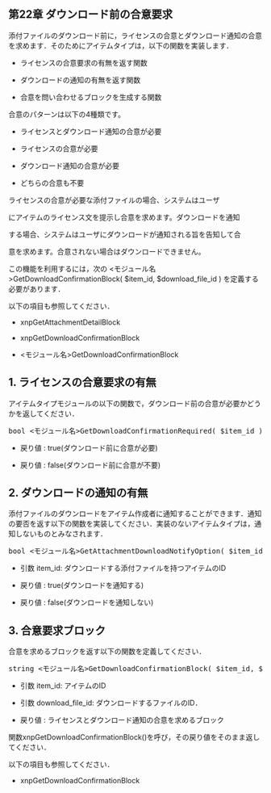  <body>

 <div id="page">

 <div xmlns="http://www.w3.org/1999/xhtml" class="navheader">

 </div>

 <div xmlns="http://www.w3.org/1999/xhtml" class="chapter" lang="ja" id="download_confirm" xml:lang="ja">

 <div xmlns="" class="titlepage">

 <div>

 <div>

 <h2 xmlns="http://www.w3.org/1999/xhtml" class="title"><a id="download_confirm"></a>第22章 ダウンロード前の合意要求</h2>

 </div>

 </div>

 </div>

 <p>添付ファイルのダウンロード前に，ライセンスの合意とダウンロード通知の合意を求めます．そのためにアイテムタイプは，以下の関数を実装します．</p>

 <div class="itemizedlist">

 <ul type="disc">

 <li>

 <p>ライセンスの合意要求の有無を返す関数</p>

 </li>

 <li>

 <p>ダウンロードの通知の有無を返す関数</p>

 </li>

 <li>

 <p>合意を問い合わせるブロックを生成する関数</p>

 </li>

 </ul>

 </div>

 <p>合意のパターンは以下の4種類です。</p>

 <div class="itemizedlist">

 <ul type="disc">

 <li>

 <p>ライセンスとダウンロード通知の合意が必要</p>

 </li>

 <li>

 <p>ライセンスの合意が必要</p>

 </li>

 <li>

 <p>ダウンロード通知の合意が必要</p>

 </li>

 <li>

 <p>どちらの合意も不要</p>

 </li>

 </ul>

 </div>

 <p>ライセンスの合意が必要な添付ファイルの場合、システムはユーザ

 にアイテムのライセンス文を提示し合意を求めます。ダウンロードを通知

 する場合、システムはユーザにダウンロードが通知される旨を告知して合

 意を求めます。合意されない場合はダウンロードできません。</p>

 <p>この機能を利用するには，次の &lt;モジュール名&gt;GetDownloadConfirmationBlock( $item_id, $download_file_id ) を定義する必要があります．

 </p>

 <p>以下の項目も参照してください．</p>

 <div class="itemizedlist">

 <ul type="disc">

 <li>

 <p>xnpGetAttachmentDetailBlock</p>

 </li>

 <li>

 <p>xnpGetDownloadConfirmationBlock</p>

 </li>

 <li>

 <p>&lt;モジュール名&gt;GetDownloadConfirmationBlock</p>

 </li>

 </ul>

 </div>

 <div class="section" lang="ja" xml:lang="ja">

 <div xmlns="" class="titlepage">

 <div>

 <div>

 <h2 xmlns="http://www.w3.org/1999/xhtml" class="title" style="clear: both"><a id="download_confirm.required"></a>1. ライセンスの合意要求の有無</h2>

 </div>

 </div>

 </div>

 <p>アイテムタイプモジュールの以下の関数で，ダウンロード前の合意が必要かどうかを返してください．</p>

 <pre class="programlisting">bool &lt;モジュール名&gt;GetDownloadConfirmationRequired( $item_id )</pre>

 <div class="itemizedlist">

 <ul type="disc">

 <li>

 <p>戻り値 : true(ダウンロード前に合意が必要)</p>

 </li>

 <li>

 <p>戻り値 : false(ダウンロード前に合意が不要)</p>

 </li>

 </ul>

 </div>

 </div>

 <div class="section" lang="ja" xml:lang="ja">

 <div xmlns="" class="titlepage">

 <div>

 <div>

 <h2 xmlns="http://www.w3.org/1999/xhtml" class="title" style="clear: both"><a id="download_confirm.notify"></a>2. ダウンロードの通知の有無</h2>

 </div>

 </div>

 </div>

 <p>添付ファイルのダウンロードをアイテム作成者に通知することができます．通知の要否を返す以下の関数を実装してください．実装のないアイテムタイプは，通知しないものとみなされます．</p>

 <pre class="programlisting">bool &lt;モジュール名&gt;GetAttachmentDownloadNotifyOption( $item_id )</pre>

 <div class="itemizedlist">

 <ul type="disc">

 <li>

 <p>引数 item_id: ダウンロードする添付ファイルを持つアイテムのID</p>

 </li>

 <li>

 <p>戻り値 : true(ダウンロードを通知する)</p>

 </li>

 <li>

 <p>戻り値 : false(ダウンロードを通知しない)</p>

 </li>

 </ul>

 </div>

 </div>

 <div class="section" lang="ja" xml:lang="ja">

 <div xmlns="" class="titlepage">

 <div>

 <div>

 <h2 xmlns="http://www.w3.org/1999/xhtml" class="title" style="clear: both"><a id="download_confirm.block"></a>3. 合意要求ブロック</h2>

 </div>

 </div>

 </div>

 <p>合意を求めるブロックを返す以下の関数を定義してください．</p>

 <pre class="programlisting">string &lt;モジュール名&gt;GetDownloadConfirmationBlock( $item_id, $download_file_id )</pre>

 <div class="itemizedlist">

 <ul type="disc">

 <li>

 <p>引数 item_id: アイテムのID</p>

 </li>

 <li>

 <p>引数 download_file_id: ダウンロードするファイルのID．</p>

 </li>

 <li>

 <p>戻り値 : ライセンスとダウンロード通知の合意を求めるブロック</p>

 </li>

 </ul>

 </div>

 <p>関数xnpGetDownloadConfirmationBlock()を呼び，その戻り値をそのまま返してください．</p>

 <p>以下の項目も参照してください．</p>

 <div class="itemizedlist">

 <ul type="disc">

 <li>

 <p>xnpGetDownloadConfirmationBlock</p>

 </li>

 </ul>

 </div>

 </div>

 </div>

 <div xmlns="http://www.w3.org/1999/xhtml" class="navfooter">



 </div>

 </div>

 </body>




